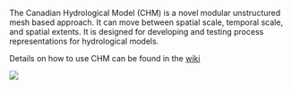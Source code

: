 The Canadian Hydrological Model (CHM) is a novel modular unstructured mesh based approach. It can move between spatial scale, temporal scale, and spatial extents. It is designed for developing and testing process representations for hydrological models.

Details on how to use CHM can be found in the [wiki](https://github.com/Chrismarsh/CHM/wiki)

![](https://github.com/Chrismarsh/CHM/blob/master/mesh.png)



